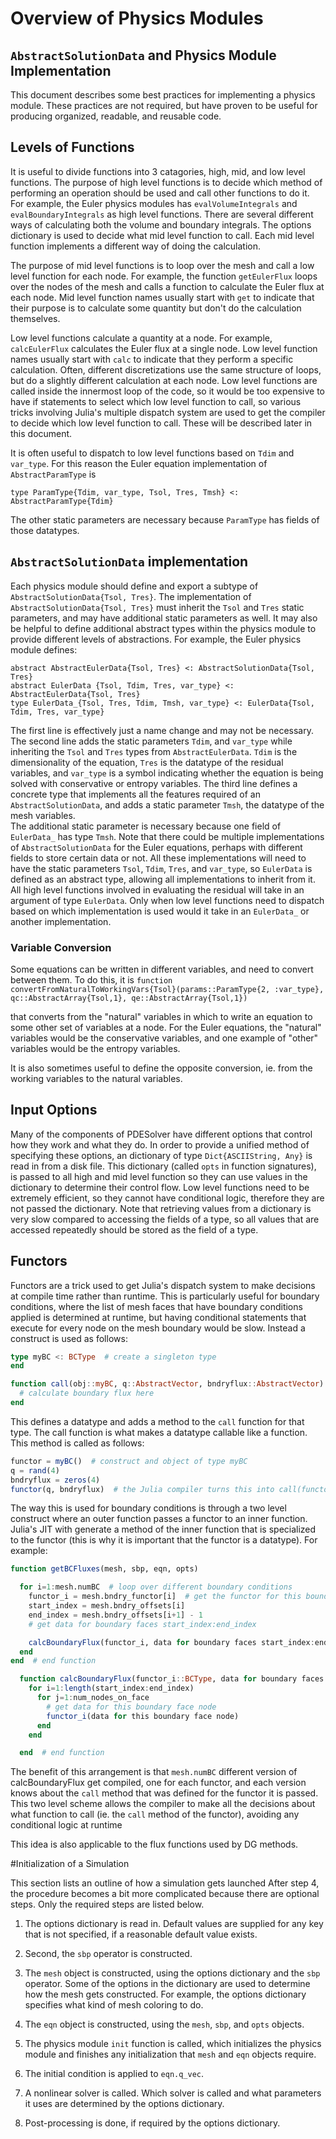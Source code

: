 # Overview of Physics Modules

## `AbstractSolutionData` and Physics Module Implementation

This document describes some best practices for implementing a physics module.
These practices are not required, but have proven to be useful for producing
organized, readable, and reusable code.


## Levels of Functions

It is useful to divide functions into 3 catagories, high, mid, and low level
functions.  The purpose of high level functions is to decide which method of
performing an operation should be used and call other functions to do it.
For example, the Euler physics modules has `evalVolumeIntegrals` and
`evalBoundaryIntegrals` as high level functions.  There are several different
ways of calculating both the volume and boundary integrals.  The options
dictionary is used to decide what mid level function to call.  Each mid
level function implements a different way of doing the calculation.

The purpose of mid level functions is to loop over the mesh and call a
low level function for each node.  For example, the function `getEulerFlux`
loops over the nodes of the mesh and calls a function to calculate the Euler
flux at each node.  Mid level function names usually start with `get` to indicate
that their purpose is to calculate some quantity but don't do the calculation
themselves.

Low level functions calculate a quantity at a node.  For example, `calcEulerFlux`
calculates the Euler flux at a single node.  Low level function names usually
start with `calc` to indicate that they perform a specific calculation.
Often, different discretizations use the same structure of loops, but do a
slightly different calculation at each node.  Low level functions are called
inside the innermost loop of the code, so it would be too expensive to have
if statements to select which low level function to call, so various tricks
involving Julia's multiple dispatch system are used to get the compiler to
decide which low level function to call.  These will be described later in
this document.

It is often useful to dispatch to low level functions based on `Tdim` and
`var_type`.  For this reason the Euler equation implementation of `AbstractParamType`
is
```
type ParamType{Tdim, var_type, Tsol, Tres, Tmsh} <: AbstractParamType{Tdim}
```

The other static parameters are necessary because `ParamType` has fields of
those datatypes.

## `AbstractSolutionData` implementation

Each physics module should define and export a subtype of `AbstractSolutionData{Tsol, Tres}`.
The implementation of `AbstractSolutionData{Tsol, Tres}` must inherit the `Tsol`
and `Tres` static parameters, and may have additional static parameters as well.
It may also be helpful to define additional abstract types within the physics
module to provide different levels of abstractions.
For example, the Euler physics module defines:

```
abstract AbstractEulerData{Tsol, Tres} <: AbstractSolutionData{Tsol, Tres}
abstract EulerData {Tsol, Tdim, Tres, var_type} <: AbstractEulerData{Tsol, Tres}
type EulerData_{Tsol, Tres, Tdim, Tmsh, var_type} <: EulerData{Tsol, Tdim, Tres, var_type}
```

The first line is effectively just a name change and may not be necessary.
The second line adds the static parameters `Tdim`, and `var_type` while
inheriting the `Tsol` and `Tres` types from `AbstractEulerData`.
`Tdim` is the dimensionality of the equation, `Tres` is the datatype of the
residual variables, and `var_type` is a symbol indicating whether the equation
is being solved with conservative or entropy variables.
The third line defines a concrete type that implements all the features required
of an `AbstractSolutionData`, and adds a static parameter `Tmsh`, the datatype
of the mesh variables.  
The additional static parameter is necessary because one field of `EulerData_`
has type `Tmsh`.
Note that there could be multiple implementations of `AbstractSolutionData` for
the Euler equations, perhaps with different fields to store certain data or not.
All these implementations will need to have the static parameters `Tsol`,
`Tdim`, `Tres`, and `var_type`, so `EulerData` is defined as an abstract type,
 allowing all implementations to inherit from it.
All high level functions involved in evaluating the residual will take in an
argument of type `EulerData`.
Only when low level functions need to dispatch based on which implementation is
 used would it take in an `EulerData_` or another implementation.



### Variable Conversion

Some equations can be written in different variables, and need to convert
between them.  To do this, it is
`function convertFromNaturalToWorkingVars{Tsol}(params::ParamType{2, :var_type},
               qc::AbstractArray{Tsol,1}, qe::AbstractArray{Tsol,1})`

that converts from the "natural" variables in which to write an equation to
some other set of variables at a node.  For the Euler equations, the "natural"
variables would be the conservative variables, and one example of "other"
variables would be the entropy variables.

It is also sometimes useful to define the opposite conversion, ie. from
the working variables to the natural variables.



## Input Options

Many of the components of PDESolver have different options that control how they
work and what they do.
In order to  provide a unified method of specifying these options, an dictionary
 of type `Dict{ASCIIString, Any}` is read in from a disk file.
This dictionary (called `opts` in function signatures), is passed to all high
and mid level function so they can use values in the dictionary to determine their
 control flow.
Low level functions need to be extremely efficient, so they cannot have
conditional logic, therefore they are not passed the dictionary.
Note that retrieving values from a dictionary is very slow compared to accessing
the fields of a type, so all values that are accessed repeatedly should be stored
 as the field of a type.

## Functors

Functors are a trick used to get Julia's dispatch system to make decisions at
compile time rather than runtime.  This is particularly useful for boundary
conditions, where the list of mesh faces that have boundary conditions applied
is determined at runtime, but having conditional statements that execute for
every node on the mesh boundary would be slow.  Instead a construct is used
as follows:

```julia
type myBC <: BCType  # create a singleton type
end

function call(obj::myBC, q::AbstractVector, bndryflux::AbstractVector)
  # calculate boundary flux here
end
```

This defines a datatype and adds a method to the `call` function for that type.
The call function is what makes a datatype callable like a function.  This
method is called as follows:

```julia
functor = myBC()  # construct and object of type myBC
q = rand(4)
bndryflux = zeros(4)
functor(q, bndryflux)  # the Julia compiler turns this into call(functor, q, bndryflux)  
```

The way this is used for boundary conditions is through a two level construct
where an outer function passes a functor to an inner function.  Julia's JIT with
generate a method of the inner function that is specialized to the functor (this
is why it is important that the functor is a datatype).  For example:

```julia
function getBCFluxes(mesh, sbp, eqn, opts)

  for i=1:mesh.numBC  # loop over different boundary conditions
    functor_i = mesh.bndry_functor[i]  # get the functor for this boundary condition
    start_index = mesh.bndry_offsets[i]
    end_index = mesh.bndry_offsets[i+1] - 1
    # get data for boundary faces start_index:end_index

    calcBoundaryFlux(functor_i, data for boundary faces start_index:end_index)
  end
end  # end function

  function calcBoundaryFlux(functor_i::BCType, data for boundary faces start_index:end_index)
    for i=1:length(start_index:end_index)
      for j=1:num_nodes_on_face
        # get data for this boundary face node
        functor_i(data for this boundary face node)
      end
    end

  end  # end function
  ```

The benefit of this arrangement is that `mesh.numBC` different version of
calcBoundaryFlux get compiled, one for each functor, and each version knows
about the `call` method that was defined for the functor it is passed.  This two level
scheme allows the compiler to make all the decisions about what function to call
(ie. the `call` method of the functor), avoiding any conditional logic at runtime

This idea is also applicable to the flux functions used by DG methods.

#Initialization of a Simulation

This section lists an outline of how a simulation gets launched
After step 4, the procedure becomes a bit more complicated because there are optional steps.
Only the required steps are listed below.

1. The options dictionary is read in.  Default values are supplied for any key that is not specified, if a reasonable default value exists.

2. Second, the `sbp` operator is constructed.

3. The `mesh` object is constructed, using the options dictionary and the `sbp` operator.  Some of the options in the dictionary are used to determine how the mesh gets constructed.  For example, the options dictionary specifies what kind of mesh coloring to do.

4. The `eqn` object is constructed, using the `mesh`, `sbp`, and `opts` objects.

5. The physics module `init` function is called, which initializes the physics module and finishes any initialization that `mesh` and `eqn` objects require.

6. The initial condition is applied to `eqn.q_vec`.

7. A nonlinear solver is called.  Which solver is called and what parameters it uses are determined by the options dictionary.

8. Post-processing is done, if required by the options dictionary.

